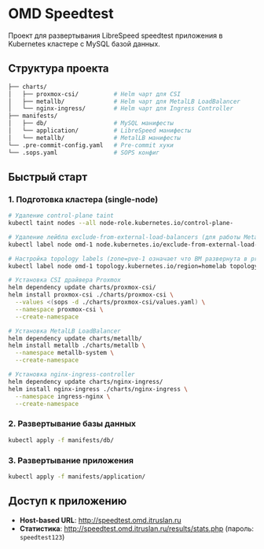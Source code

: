 # OMD Speedtest

Проект для развертывания LibreSpeed speedtest приложения в Kubernetes кластере с MySQL базой данных.

## Структура проекта

```bash
├── charts/
│   ├── proxmox-csi/          # Helm чарт для CSI
│   ├── metallb/              # Helm чарт для MetalLB LoadBalancer
│   └── nginx-ingress/        # Helm чарт для Ingress Controller
├── manifests/
│   ├── db/                   # MySQL манифесты
│   └── application/          # LibreSpeed манифесты
│   └── metallb/              # MetalLB манифесты
└── .pre-commit-config.yaml   # Pre-commit хуки
└── .sops.yaml                # SOPS конфиг
```

## Быстрый старт

### 1. Подготовка кластера (single-node)

```bash
# Удаление control-plane taint
kubectl taint nodes --all node-role.kubernetes.io/control-plane-

# Удаление лейбла exclude-from-external-load-balancers (для работы MetalLB)
kubectl label node omd-1 node.kubernetes.io/exclude-from-external-load-balancers-

# Настройка topology labels (zone=pve-1 означает что ВМ развернута в proxmox кластере на ноде pve-1)
kubectl label node omd-1 topology.kubernetes.io/region=homelab topology.kubernetes.io/zone=pve-1

# Установка CSI драйвера Proxmox
helm dependency update charts/proxmox-csi/
helm install proxmox-csi ./charts/proxmox-csi \
  --values <(sops -d ./charts/proxmox-csi/values.yaml) \
  --namespace proxmox-csi \
  --create-namespace

# Установка MetalLB LoadBalancer
helm dependency update charts/metallb/
helm install metallb ./charts/metallb \
  --namespace metallb-system \
  --create-namespace

# Установка nginx-ingress-controller
helm dependency update charts/nginx-ingress/
helm install nginx-ingress ./charts/nginx-ingress \
  --namespace ingress-nginx \
  --create-namespace
```

### 2. Развертывание базы данных

```bash
kubectl apply -f manifests/db/
```

### 3. Развертывание приложения

```bash
kubectl apply -f manifests/application/
```

## Доступ к приложению

- **Host-based URL**: <http://speedtest.omd.itruslan.ru>
- **Статистика**: <http://speedtest.omd.itruslan.ru/results/stats.php> (пароль: `speedtest123`)
